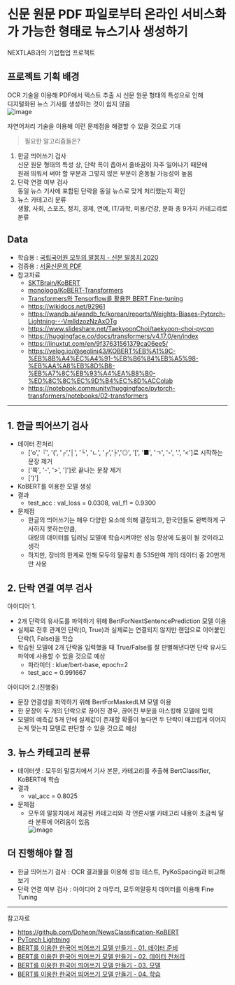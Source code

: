 # 신문 원문 PDF 파일로부터 온라인 서비스화가 가능한 형태로 뉴스기사 생성하기
NEXTLAB과의 기업협업 프로젝트

## 프로젝트 기획 배경
OCR 기술을 이용해 PDF에서 텍스트 추출 시 신문 원문 형태의 특성으로 인해  
디지털화된 뉴스 기사를 생성하는 것이 쉽지 않음  
![image](https://user-images.githubusercontent.com/88722429/175818388-84f3b942-e716-4bab-a7b4-292199a061c1.png)

자연어처리 기술을 이용해 이런 문제점을 해결할 수 있을 것으로 기대  
> 필요한 알고리즘들은?  
1. 한글 띄어쓰기 검사  
신문 원문 형태의 특성 상, 단락 폭이 좁아서 줄바꿈이 자주 일어나기 때문에  
원래 띄워서 써야 할 부분과 그렇지 않은 부분이 혼동될 가능성이 높음
2. 단락 연결 여부 검사  
동일 뉴스 기사에 포함된 단락을 동일 뉴스로 맞게 처리했는지 확인
3. 뉴스 카테고리 분류  
생활, 사회, 스포츠, 정치, 경제, 연예, IT/과학, 미용/건강, 문화 총 9가지 카테고리로 분류



## Data
+ 학습용 : [국립국어원 모두의 말뭉치 - 신문 말뭉치 2020](https://corpus.korean.go.kr/)
+ 검증용 : [서울신문의 PDF](https://github.com/yeonok93/CP2/files/8357499/01100611.20170102000010100.PDF)
+ 참고자료
  + [SKTBrain/KoBERT](https://github.com/SKTBrain/KoBERT/)
  + [monologg/KoBERT-Transformers](https://github.com/monologg/KoBERT-Transformers)
  + [Transformers와 Tensorflow를 활용한 BERT Fine-tuning](https://velog.io/@jaehyeong/Fine-tuning-Bert-using-Transformers-and-TensorFlow)
  + https://wikidocs.net/92961
  + https://wandb.ai/wandb_fc/korean/reports/Weights-Biases-Pytorch-Lightning---VmlldzozNzAxOTg
  + https://www.slideshare.net/TaekyoonChoi/taekyoon-choi-pycon
  + https://huggingface.co/docs/transformers/v4.17.0/en/index
  + https://linuxtut.com/en/9f37631561379ca06ee5/
  + https://velog.io/@seolini43/KOBERT%EB%A1%9C-%EB%8B%A4%EC%A4%91-%EB%B6%84%EB%A5%98-%EB%AA%A8%EB%8D%B8-%EB%A7%8C%EB%93%A4%EA%B8%B0-%ED%8C%8C%EC%9D%B4%EC%8D%ACColab
  + https://notebook.community/huggingface/pytorch-transformers/notebooks/02-transformers
-----


## 1. 한글 띄어쓰기 검사
+ 데이터 전처리
  + ['o','『', '(', '┌','│', '└', 'ㄴ', '┌','├','◎', '[', '■', 'ㄱ', '-', '.', '<']로 시작하는 문장 제거
  + ['쪽', '-', '>', ']']로 끝나는 문장 제거
  + [')']
+ KoBERT를 이용한 모델 생성
+ 결과
  + test_acc : val_loss = 0.0308, val_f1 = 0.9300
+ 문제점
  + 한글의 띄어쓰기는 매우 다양한 요소에 의해 결정되고, 한국인들도 완벽하게 구사하지 못하는만큼,   
    대량의 데이터를 딥러닝 모델에 학습시켜야만 성능 향상에 도움이 될 것이라고 생각
  + 하지만, 장비의 한계로 인해 모두의 말뭉치 총 535만여 개의 데이터 중 20만개만 사용



## 2. 단락 연결 여부 검사 
아이디어 1. 
+ 2개 단락의 유사도를 파악하기 위해 BertForNextSentencePrediction 모델 이용
+ 실제로 전후 관계인 단락(0, True)과 실제로는 연결되지 않지만 랜덤으로 이어붙인 단락(1, False)을 학습
+ 학습된 모델에 2개 단락을 입력했을 때 True/False를 잘 판별해낸다면 단락 유사도 파악에 사용할 수 있을 것으로 예상
  + 파라미터 : klue/bert-base, epoch=2
  + test_acc = 0.991667

아이디어 2.(진행중)
+ 문장 연결성을 파악하기 위해 BertForMaskedLM 모델 이용
+ 한 문장이 두 개의 단락으로 끊어진 경우, 끊어진 부분을 마스킹해 모델에 입력
+ 모델의 예측값 5개 안에 실제값이 존재할 확률이 높다면 두 단락이 매끄럽게 이어지는게 맞는지 모델로 판단할 수 있을 것으로 예상

## 3. 뉴스 카테고리 분류
+ 데이터셋 : 모두의 말뭉치에서 기사 본문, 카테고리를 추출해 BertClassifier, KoBERT에 학습
+ 결과
  + val_acc = 0.8025
+ 문제점
  + 모두의 말뭉치에서 제공된 카테고리와 각 언론사별 카테고리 내용이 조금씩 달라 분류에 어려움이 있음  
![image](https://user-images.githubusercontent.com/88722429/175820115-0818305f-4128-4100-a9f3-67360295dafd.png)



## 더 진행해야 할 점
+ 한글 띄어쓰기 검사 : OCR 결과물을 이용해 성능 테스트, PyKoSpacing과 비교해보기
+ 단락 연결 여부 검사 : 아이디어 2 마무리, 모두의말뭉치 데이터를 이용해 Fine Tuning

---

참고자료
+ https://github.com/Doheon/NewsClassification-KoBERT
+ [PyTorch Lightning](https://pytorch-lightning.readthedocs.io/en/latest/)
+ [BERT를 이용한 한국어 띄어쓰기 모델 만들기 - 01. 데이터 준비](https://bhchoi.github.io/post/nlp/dev/bert_korean_spacing_01/)
+ [BERT를 이용한 한국어 띄어쓰기 모델 만들기 - 02. 데이터 전처리](https://bhchoi.github.io/post/nlp/dev/bert_korean_spacing_02/)
+ [BERT를 이용한 한국어 띄어쓰기 모델 만들기 - 03. 모델](https://bhchoi.github.io/post/nlp/dev/bert_korean_spacing_03/)
+ [BERT를 이용한 한국어 띄어쓰기 모델 만들기 - 04. 학습](https://bhchoi.github.io/post/nlp/dev/bert_korean_spacing_04/)
